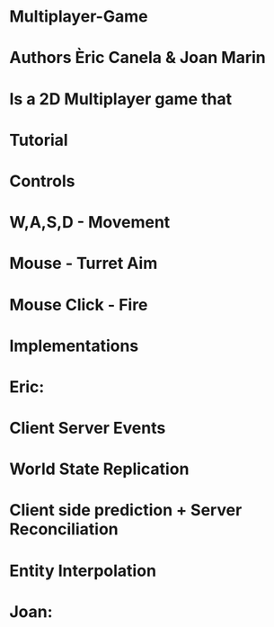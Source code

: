 # Multiplayer-Game
# Authors Èric Canela & Joan Marin
# Is a 2D Multiplayer game that

# Tutorial
#
#
#
#  
# 
# Controls 
# 	W,A,S,D - Movement
#	Mouse - Turret Aim
# 	Mouse Click - Fire
#
#
#
# Implementations
#
#	Eric:
#	Client Server Events
#	World State Replication
#	Client side prediction + Server Reconciliation
#	Entity Interpolation
#
#	Joan:
#	
#




 
